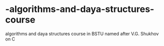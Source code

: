 # -algorithms-and-daya-structures-course
algorithms and daya structures course in BSTU named after V.G. Shukhov on C 
